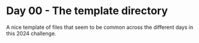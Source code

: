 # Day 00 - The template directory

A nice template of files that seem to be common across the different days in this 2024 challenge.

